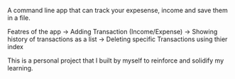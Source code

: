  A command line app that can track your expesense, income and save them in a file. 

Featres of the app 
   -> Adding Transaction (Income/Expense)
   -> Showing history of transactions as a list
   -> Deleting specific Transactions using thier index 



This is a personal project that I built by myself to reinforce and solidify my learning.
